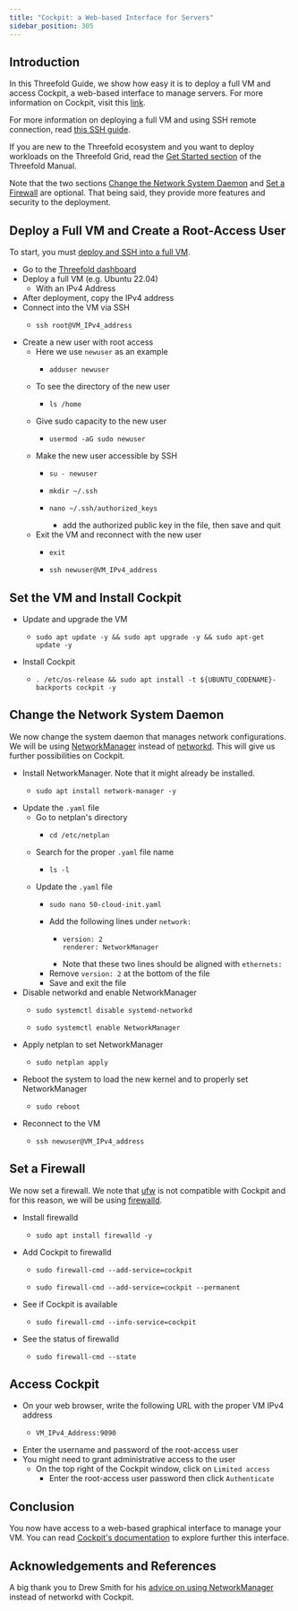 ```yaml
---
title: "Cockpit: a Web-based Interface for Servers"
sidebar_position: 305
---
```






## Introduction

In this Threefold Guide, we show how easy it is to deploy a full VM and access Cockpit, a web-based interface to manage servers. For more information on Cockpit, visit this [link](https://cockpit-project.org/).

For more information on deploying a full VM and using SSH remote connection, read [this SSH guide](../../ssh_guide/ssh_guide.md).

If you are new to the Threefold ecosystem and you want to deploy workloads on the Threefold Grid, read the [Get Started section](../../tfgrid3_getstarted) of the Threefold Manual.

Note that the two sections [Change the Network System Daemon](#change-the-network-system-daemon) and [Set a Firewall](#set-a-firewall) are optional. That being said, they provide more features and security to the deployment.



## Deploy a Full VM and Create a Root-Access User

To start, you must [deploy and SSH into a full VM](../../ssh_guide/ssh_guide.md).

* Go to the [Threefold dashboard](https://dashboard.grid.tf/#/)
* Deploy a full VM (e.g. Ubuntu 22.04)
  * With an IPv4 Address
* After deployment, copy the IPv4 address
* Connect into the VM via SSH
  * ``` 
    ssh root@VM_IPv4_address
    ```
* Create a new user with root access
  * Here we use `newuser` as an example
    * ``` 
      adduser newuser
      ```
  * To see the directory of the new user
    * ``` 
      ls /home
      ```
  * Give sudo capacity to the new user
    * ```
      usermod -aG sudo newuser
      ```
  * Make the new user accessible by SSH
    * ```
      su - newuser
      ```
    * ```
      mkdir ~/.ssh
      ```
    * ```
      nano ~/.ssh/authorized_keys
      ```
      * add the authorized public key in the file, then save and quit
  * Exit the VM and reconnect with the new user
    * ``` 
      exit
      ```
    * ``` 
      ssh newuser@VM_IPv4_address
      ```



## Set the VM and Install Cockpit

* Update and upgrade the VM
  * ```
    sudo apt update -y && sudo apt upgrade -y && sudo apt-get update -y
    ```
* Install Cockpit
  * ```
    . /etc/os-release && sudo apt install -t ${UBUNTU_CODENAME}-backports cockpit -y
    ```



## Change the Network System Daemon

We now change the system daemon that manages network configurations. We will be using [NetworkManager](https://networkmanager.dev/) instead of [networkd](https://wiki.archlinux.org/title/systemd-networkd). This will give us further possibilities on Cockpit.

* Install NetworkManager. Note that it might already be installed.
  * ```
    sudo apt install network-manager -y
    ```
* Update the `.yaml` file
  * Go to netplan's directory
    * ```
      cd /etc/netplan
      ```
  * Search for the proper `.yaml` file name
    * ```
      ls -l
      ```
  * Update the `.yaml` file
    * ```
      sudo nano 50-cloud-init.yaml
      ```
    * Add the following lines under `network:`
      * ```
        version: 2
        renderer: NetworkManager
        ```
      * Note that these two lines should be aligned with `ethernets:`
    * Remove `version: 2` at the bottom of the file
    * Save and exit the file
* Disable networkd and enable NetworkManager
  * ```
    sudo systemctl disable systemd-networkd
    ```
  * ```
    sudo systemctl enable NetworkManager
    ```
* Apply netplan to set NetworkManager
  * ```
    sudo netplan apply
    ```
* Reboot the system to load the new kernel and to properly set NetworkManager
  * ```
    sudo reboot
    ```
* Reconnect to the VM
  * ``` 
    ssh newuser@VM_IPv4_address
    ```


## Set a Firewall

We now set a firewall. We note that [ufw](https://wiki.ubuntu.com/UncomplicatedFirewall) is not compatible with Cockpit and for this reason, we will be using [firewalld](https://firewalld.org/).

* Install firewalld
  * ```
    sudo apt install firewalld -y
    ```

* Add Cockpit to firewalld
  * ```
    sudo firewall-cmd --add-service=cockpit
    ```
  * ```
    sudo firewall-cmd --add-service=cockpit --permanent
    ```
* See if Cockpit is available
  * ```
    sudo firewall-cmd --info-service=cockpit
    ```

* See the status of firewalld
  * ```
    sudo firewall-cmd --state
    ```



## Access Cockpit

* On your web browser, write the following URL with the proper VM IPv4 address
  * ```
    VM_IPv4_Address:9090
    ```
* Enter the username and password of the root-access user
* You might need to grant administrative access to the user
  * On the top right of the Cockpit window, click on `Limited access`
    * Enter the root-access user password then click `Authenticate`



## Conclusion

You now have access to a web-based graphical interface to manage your VM. You can read [Cockpit's documentation](https://cockpit-project.org/documentation.html) to explore further this interface.



## Acknowledgements and References

A big thank you to Drew Smith for his [advice on using NetworkManager](https://forum.threefold.io/t/cockpit-managed-ubuntu-vm/3376) instead of networkd with Cockpit. 